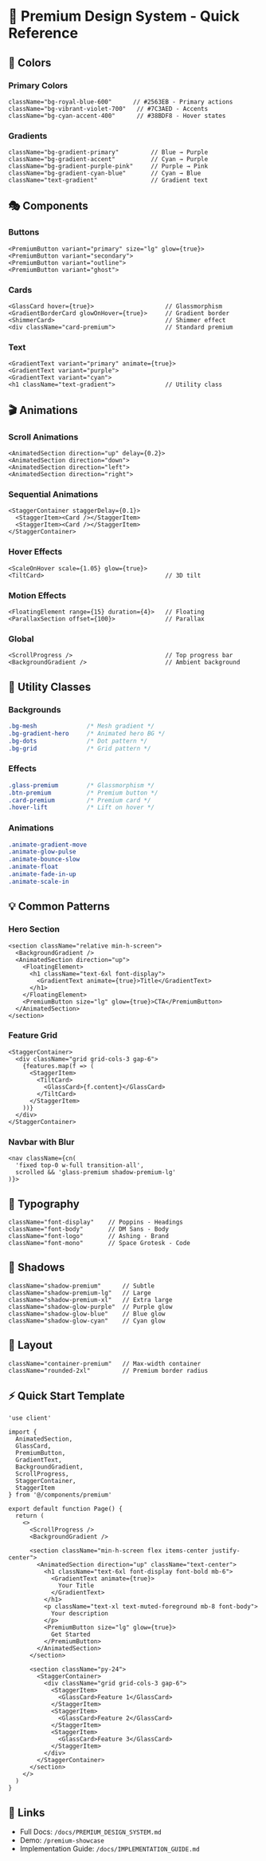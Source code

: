 # 🎨 Premium Design System - Quick Reference

## 🎯 Colors

### Primary Colors
```tsx
className="bg-royal-blue-600"      // #2563EB - Primary actions
className="bg-vibrant-violet-700"   // #7C3AED - Accents
className="bg-cyan-accent-400"      // #38BDF8 - Hover states
```

### Gradients
```tsx
className="bg-gradient-primary"         // Blue → Purple
className="bg-gradient-accent"          // Cyan → Purple  
className="bg-gradient-purple-pink"     // Purple → Pink
className="bg-gradient-cyan-blue"       // Cyan → Blue
className="text-gradient"               // Gradient text
```

## 🎭 Components

### Buttons
```tsx
<PremiumButton variant="primary" size="lg" glow={true}>
<PremiumButton variant="secondary">
<PremiumButton variant="outline">
<PremiumButton variant="ghost">
```

### Cards
```tsx
<GlassCard hover={true}>                    // Glassmorphism
<GradientBorderCard glowOnHover={true}>     // Gradient border
<ShimmerCard>                               // Shimmer effect
<div className="card-premium">              // Standard premium
```

### Text
```tsx
<GradientText variant="primary" animate={true}>
<GradientText variant="purple">
<GradientText variant="cyan">
<h1 className="text-gradient">              // Utility class
```

## 🎬 Animations

### Scroll Animations
```tsx
<AnimatedSection direction="up" delay={0.2}>
<AnimatedSection direction="down">
<AnimatedSection direction="left">
<AnimatedSection direction="right">
```

### Sequential Animations
```tsx
<StaggerContainer staggerDelay={0.1}>
  <StaggerItem><Card /></StaggerItem>
  <StaggerItem><Card /></StaggerItem>
</StaggerContainer>
```

### Hover Effects
```tsx
<ScaleOnHover scale={1.05} glow={true}>
<TiltCard>                                  // 3D tilt
```

### Motion Effects
```tsx
<FloatingElement range={15} duration={4}>   // Floating
<ParallaxSection offset={100}>              // Parallax
```

### Global
```tsx
<ScrollProgress />                          // Top progress bar
<BackgroundGradient />                      // Ambient background
```

## 🎨 Utility Classes

### Backgrounds
```css
.bg-mesh              /* Mesh gradient */
.bg-gradient-hero     /* Animated hero BG */
.bg-dots              /* Dot pattern */
.bg-grid              /* Grid pattern */
```

### Effects
```css
.glass-premium        /* Glassmorphism */
.btn-premium          /* Premium button */
.card-premium         /* Premium card */
.hover-lift           /* Lift on hover */
```

### Animations
```css
.animate-gradient-move
.animate-glow-pulse
.animate-bounce-slow
.animate-float
.animate-fade-in-up
.animate-scale-in
```

## 💡 Common Patterns

### Hero Section
```tsx
<section className="relative min-h-screen">
  <BackgroundGradient />
  <AnimatedSection direction="up">
    <FloatingElement>
      <h1 className="text-6xl font-display">
        <GradientText animate={true}>Title</GradientText>
      </h1>
    </FloatingElement>
    <PremiumButton size="lg" glow={true}>CTA</PremiumButton>
  </AnimatedSection>
</section>
```

### Feature Grid
```tsx
<StaggerContainer>
  <div className="grid grid-cols-3 gap-6">
    {features.map(f => (
      <StaggerItem>
        <TiltCard>
          <GlassCard>{f.content}</GlassCard>
        </TiltCard>
      </StaggerItem>
    ))}
  </div>
</StaggerContainer>
```

### Navbar with Blur
```tsx
<nav className={cn(
  'fixed top-0 w-full transition-all',
  scrolled && 'glass-premium shadow-premium-lg'
)}>
```

## 🎯 Typography

```tsx
className="font-display"    // Poppins - Headings
className="font-body"       // DM Sans - Body
className="font-logo"       // Ashing - Brand
className="font-mono"       // Space Grotesk - Code
```

## 🌈 Shadows

```tsx
className="shadow-premium"      // Subtle
className="shadow-premium-lg"   // Large
className="shadow-premium-xl"   // Extra large
className="shadow-glow-purple"  // Purple glow
className="shadow-glow-blue"    // Blue glow
className="shadow-glow-cyan"    // Cyan glow
```

## 📐 Layout

```tsx
className="container-premium"   // Max-width container
className="rounded-2xl"         // Premium border radius
```

## ⚡ Quick Start Template

```tsx
'use client'

import {
  AnimatedSection,
  GlassCard,
  PremiumButton,
  GradientText,
  BackgroundGradient,
  ScrollProgress,
  StaggerContainer,
  StaggerItem
} from '@/components/premium'

export default function Page() {
  return (
    <>
      <ScrollProgress />
      <BackgroundGradient />
      
      <section className="min-h-screen flex items-center justify-center">
        <AnimatedSection direction="up" className="text-center">
          <h1 className="text-6xl font-display font-bold mb-6">
            <GradientText animate={true}>
              Your Title
            </GradientText>
          </h1>
          <p className="text-xl text-muted-foreground mb-8 font-body">
            Your description
          </p>
          <PremiumButton size="lg" glow={true}>
            Get Started
          </PremiumButton>
        </AnimatedSection>
      </section>
      
      <section className="py-24">
        <StaggerContainer>
          <div className="grid grid-cols-3 gap-6">
            <StaggerItem>
              <GlassCard>Feature 1</GlassCard>
            </StaggerItem>
            <StaggerItem>
              <GlassCard>Feature 2</GlassCard>
            </StaggerItem>
            <StaggerItem>
              <GlassCard>Feature 3</GlassCard>
            </StaggerItem>
          </div>
        </StaggerContainer>
      </section>
    </>
  )
}
```

## 🔗 Links

- Full Docs: `/docs/PREMIUM_DESIGN_SYSTEM.md`
- Demo: `/premium-showcase`
- Implementation Guide: `/docs/IMPLEMENTATION_GUIDE.md`

